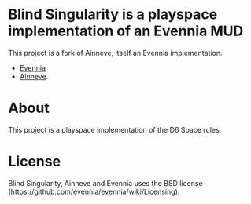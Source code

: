 # Blind Singularity is a playspace implementation of an Evennia MUD

This project is a fork of Ainneve, itself an Evennia implementation.

* [Evennia](http://www.evennia.com/)
* [Ainneve](https://github.com/evennia/ainneve/wiki).

# About

This project is a playspace implementation of the D6 Space rules.

# License

Blind Singularity, Ainneve and Evennia uses the BSD license (https://github.com/evennia/evennia/wiki/Licensing).
